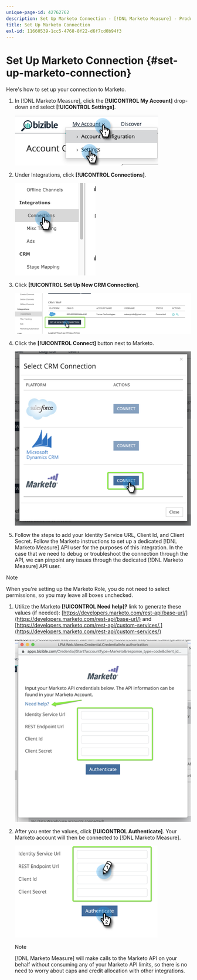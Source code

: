 ```yaml
---
unique-page-id: 42762762
description: Set Up Marketo Connection - [!DNL Marketo Measure] - Product Documentation
title: Set Up Marketo Connection
exl-id: 11660539-1cc5-4768-8f22-d6f7cd0b94f3
---
```

# Set Up Marketo Connection {#set-up-marketo-connection}

Here's how to set up your connection to Marketo.

1. In [!DNL Marketo Measure], click the **[!UICONTROL My Account]** drop-down and select **[!UICONTROL Settings]**.

   ![](assets/one-2.png)

1. Under Integrations, click **[!UICONTROL Connections]**.

   ![](assets/one-a.png)

1. Click **[!UICONTROL Set Up New CRM Connection]**.

   ![](assets/two-2.png)

1. Click the **[!UICONTROL Connect]** button next to Marketo.

   ![](assets/three-2.png)

1. Follow the steps to add your Identity Service URL, Client Id, and Client Secret. Follow the Marketo instructions to set up a dedicated [!DNL Marketo Measure] API user for the purposes of this integration. In the case that we need to debug or troubleshoot the connection through the API, we can pinpoint any issues through the dedicated [!DNL Marketo Measure] API user.

>[!NOTE]
>
>When you're setting up the Marketo Role, you do not need to select permissions, so you may leave all boxes unchecked.

1. Utilize the Marketo **[!UICONTROL Need help]?** link to generate these values (if needed): [https://developers.marketo.com/rest-api/base-url/](https://developers.marketo.com/rest-api/base-url/) and [https://developers.marketo.com/rest-api/custom-services/.](https://developers.marketo.com/rest-api/custom-services/)

   ![](assets/four-2.png)

1. After you enter the values, click **[!UICONTROL Authenticate]**. Your Marketo account will then be connected to [!DNL Marketo Measure].

   ![](assets/five-2.png)

   >[!NOTE]
   >
   >[!DNL Marketo Measure] will make calls to the Marketo API on your behalf without consuming any of your Marketo API limits, so there is no need to worry about caps and credit allocation with other integrations.
